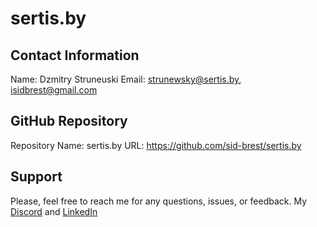 # sertis.by

## Contact Information

Name: Dzmitry Struneuski
Email: strunewsky@sertis.by, isidbrest@gmail.com

## GitHub Repository

Repository Name: sertis.by
URL: https://github.com/sid-brest/sertis.by

## Support

Please, feel free to reach me for any questions, issues, or feedback. My [Discord](https://discordapp.com/users/731965143411327006) and [LinkedIn](https://www.linkedin.com/in/dzmitry-struneuski)

